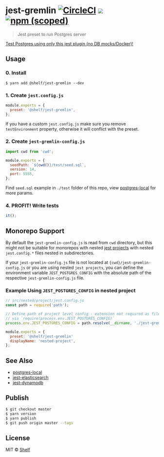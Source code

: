 # jest-gremlin [![CircleCI](https://circleci.com/gh/shelfio/jest-gremlin/tree/master.svg?style=svg)](https://circleci.com/gh/shelfio/jest-gremlin/tree/master) ![](https://img.shields.io/badge/code_style-prettier-ff69b4.svg) [![npm (scoped)](https://img.shields.io/npm/v/@shelf/jest-gremlin.svg)](https://www.npmjs.com/package/@shelf/jest-gremlin)

> Jest preset to run Postgres server

[Test Postgres using only this jest plugin (no DB mocks/Docker)!](https://medium.com/shelf-io-engineering/test-postgres-using-jest-755389b28d22)

## Usage

### 0. Install

```
$ yarn add @shelf/jest-gremlin --dev
```

### 1. Create `jest.config.js`

```js
module.exports = {
  preset: '@shelf/jest-gremlin',
};
```

If you have a custom `jest.config.js` make sure you remove `testEnvironment` property, otherwise it will conflict with the preset.

### 2. Create `jest-gremlin-config.js`

```js
import cwd from 'cwd';

module.exports = {
  seedPath: `${cwd()}/test/seed.sql`,
  version: 14,
  port: 5555,
};
```

Find `seed.sql` example in `./test` folder of this repo, view [postgres-local](https://github.com/shelfio/postgres-local#1-start-postgres) for more params.

### 4. PROFIT! Write tests

```js
it();
```

## Monorepo Support

By default the `jest-gremlin-config.js` is read from `cwd` directory, but this might not be
suitable for monorepos with nested [jest projects](https://jestjs.io/docs/configuration#projects-arraystring--projectconfig)
with nested `jest.config.*` files nested in subdirectories.

If your `jest-gremlin-config.js` file is not located at `{cwd}/jest-gremlin-config.js` or you
are using nested `jest projects`, you can define the environment variable `JEST_POSTGRES_CONFIG`
with the absolute path of the respective `jest-gremlin-config.js` file.

### Example Using `JEST_POSTGRES_CONFIG` in nested project

```js
// src/nested/project/jest.config.js
const path = require('path');

// Define path of project level config - extension not required as file will be imported
// via `require(process.env.JEST_POSTGRES_CONFIG)`
process.env.JEST_POSTGRES_CONFIG = path.resolve(__dirname, './jest-gremlin-config');

module.exports = {
  preset: '@shelf/jest-gremlin'
  displayName: 'nested-project',
};
```

## See Also

- [postgres-local](https://github.com/shelfio/postgres-local)
- [jest-elasticsearch](https://github.com/shelfio/jest-elasticsearch)
- [jest-dynamodb](https://github.com/shelfio/jest-dynamodb)

## Publish

```sh
$ git checkout master
$ yarn version
$ yarn publish
$ git push origin master --tags
```

## License

MIT © [Shelf](https://shelf.io)
